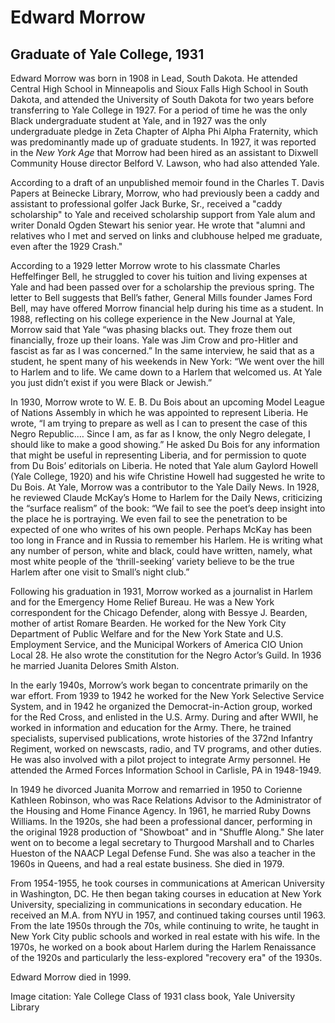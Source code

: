 # Edward Morrow
## Graduate of Yale College, 1931
Edward Morrow was born in 1908 in Lead, South Dakota. He attended Central High School in Minneapolis and Sioux Falls High School in South Dakota, and attended the University of South Dakota for two years before transferring to Yale College in 1927. For a period of time he was the only Black undergraduate student at Yale, and in 1927 was the only undergraduate pledge in Zeta Chapter of Alpha Phi Alpha Fraternity, which was predominantly made up of graduate students. In 1927, it was reported in the *New York Age* that Morrow had been hired as an assistant to Dixwell Community House director Belford V. Lawson, who had also attended Yale. 

According to a draft of an unpublished memoir found in the Charles T. Davis Papers at Beinecke Library, Morrow, who had previously been a caddy and assistant to professional golfer Jack Burke, Sr., received a "caddy scholarship" to Yale and received scholarship support from Yale alum and writer Donald Ogden Stewart his senior year. He wrote that "alumni and relatives who I met and served on links and clubhouse helped me graduate, even after the 1929 Crash."

According to a 1929 letter Morrow wrote to his classmate Charles Heffelfinger Bell, he struggled to cover his tuition and living expenses at Yale and had been passed over for a scholarship the previous spring. The letter to Bell suggests that Bell’s father, General Mills founder James Ford Bell, may have offered Morrow financial help during his time as a student. In 1988, reflecting on his college experience in the New Journal at Yale, Morrow said that Yale “was phasing blacks out. They froze them out financially, froze up their loans. Yale was Jim Crow and pro-Hitler and fascist as far as I was concerned.” In the same interview, he said that as a student, he spent many of his weekends in New York: “We went over the hill to Harlem and to life. We came down to a Harlem that welcomed us. At Yale you just didn’t exist if you were Black or Jewish.”

In 1930, Morrow wrote to W. E. B. Du Bois about an upcoming Model League of Nations Assembly in which he was appointed to represent Liberia. He wrote, “I am trying to prepare as well as I can to present the case of this Negro Republic.… Since I am, as far as I know, the only Negro delegate, I should like to make a good showing.” He asked Du Bois for any information that might be useful in representing Liberia, and for permission to quote from Du Bois’ editorials on Liberia. He noted that Yale alum Gaylord Howell (Yale College, 1920) and his wife Christine Howell had suggested he write to Du Bois. 
At Yale, Morrow was a contributor to the Yale Daily News. In 1928, he reviewed Claude McKay’s Home to Harlem for the Daily News, criticizing the “surface realism” of the book: “We fail to see the poet’s deep insight into the place he is portraying. We even fail to see the penetration to be expected of one who writes of his own people. Perhaps McKay has been too long in France and in Russia to remember his Harlem. He is writing what any number of person, white and black, could have written, namely, what most white people of the ‘thrill-seeking’ variety believe to be the true Harlem after one visit to Small’s night club.”

Following his graduation in 1931, Morrow worked as a journalist in Harlem and for the Emergency Home Relief Bureau. He was a New York correspondent for the Chicago Defender, along with Bessye J. Bearden, mother of artist Romare Bearden. He worked for the New York City Department of Public Welfare and for the New York State and U.S. Employment Service, and the Municipal Workers of America CIO Union Local 28. He also wrote the constitution for the Negro Actor’s Guild. In 1936 he married Juanita Delores Smith Alston.

In the early 1940s, Morrow’s work began to concentrate primarily on the war effort. From 1939 to 1942 he worked for the New York Selective Service System, and in 1942 he organized the Democrat-in-Action group, worked for the Red Cross, and enlisted in the U.S. Army. During and after WWII, he worked in information and education for the Army. There, he trained specialists, supervised publications, wrote histories of the 372nd Infantry Regiment, worked on newscasts, radio, and TV programs, and other duties. He was also involved with a pilot project to integrate Army personnel.  He attended the Armed Forces Information School in Carlisle, PA in 1948-1949.

In 1949 he divorced Juanita Morrow and remarried in 1950 to Corienne Kathleen Robinson, who was Race Relations Advisor to the Administrator of the Housing and Home Finance Agency. In 1961, he married Ruby Downs Williams. In the 1920s, she had been a professional dancer, performing in the original 1928 production of "Showboat" and in "Shuffle Along." She later went on to become a legal secretary to Thurgood Marshall and to Charles Hueston of the NAACP Legal Defense Fund. She was also a teacher in the 1960s in Queens, and had a real estate business. She died in 1979. 

From 1954-1955, he took courses in communications at American University in Washington, DC. He then began taking courses in education at New York University, specializing in communications in secondary education. He received an M.A. from NYU in 1957, and continued taking courses until 1963. From the late 1950s through the 70s, while continuing to write, he taught in New York City public schools and worked in real estate with his wife. In the 1970s, he worked on a book about Harlem during the Harlem Renaissance of the 1920s and particularly the less-explored "recovery era" of the 1930s. 

Edward Morrow died in 1999.

Image citation: Yale College Class of 1931 class book, Yale University Library
